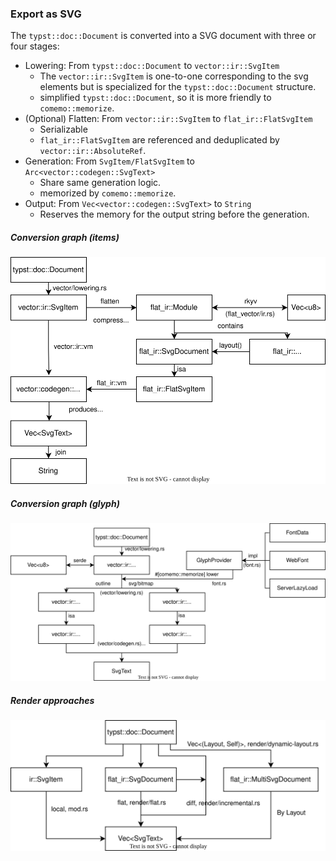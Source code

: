 ### Export as SVG

The `typst::doc::Document` is converted into a SVG document with three or four stages:

- Lowering: From `typst::doc::Document` to `vector::ir::SvgItem`
  - The `vector::ir::SvgItem` is one-to-one corresponding to the svg elements but is specialized for the `typst::doc::Document` structure.
  - simplified `typst::doc::Document`, so it is more friendly to `comemo::memorize`.
- (Optional) Flatten: From `vector::ir::SvgItem` to `flat_ir::FlatSvgItem`
  - Serializable
  - `flat_ir::FlatSvgItem` are referenced and deduplicated by `vector::ir::AbsoluteRef`.
- Generation: From `SvgItem/FlatSvgItem` to `Arc<vector::codegen::SvgText>`
  - Share same generation logic.
  - memorized by `comemo::memorize`.
- Output: From `Vec<vector::codegen::SvgText>` to `String`
  - Reserves the memory for the output string before the generation.

##### Conversion graph (items)

![](assets/item.drawio.svg)

##### Conversion graph (glyph)

![](assets/glyph.drawio.svg)

##### Render approaches

![](assets/render.drawio.svg)
